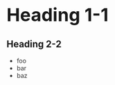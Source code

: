 <style>
h1 {
  font-size: 2.6rem;
}
</style>

# Heading 1-1

<!-- newpage -->

<style>
li {
  color: #333;
}
</style>

## Heading 2-2

- foo
- bar
- baz
